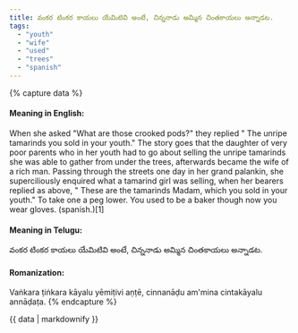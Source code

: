 ```yaml
---
title: వంకర టింకర కాయలు యేమిటివి అంటే, చిన్ననాడు అమ్మిన చింతకాయలు అన్నాడట.
tags:
  - "youth"
  - "wife"
  - "used"
  - "trees"
  - "spanish"
---
```


{% capture data %}
#### Meaning in English:
When she asked "What are those crooked pods?" they replied " The unripe tamarinds you sold in your youth."
The story goes that the daughter of very poor parents who in her youth had to go about selling the unripe tamarinds she was able to gather from under the trees, afterwards became the wife of a rich man. Passing through the streets one day in her grand palankin, she superciliously enquired what a tamarind girl was selling, when her bearers replied as above, " These are the tamarinds Madam, which you sold in your youth."
To take one a peg lower.
You used to be a baker though now you wear gloves. (spanish.)[1]

#### Meaning in Telugu:
వంకర టింకర కాయలు యేమిటివి అంటే, చిన్ననాడు అమ్మిన చింతకాయలు అన్నాడట.

#### Romanization:
Vaṅkara ṭiṅkara kāyalu yēmiṭivi aṇṭē, cinnanāḍu am'mina cintakāyalu annāḍaṭa.
{% endcapture %}

{{ data | markdownify }}

